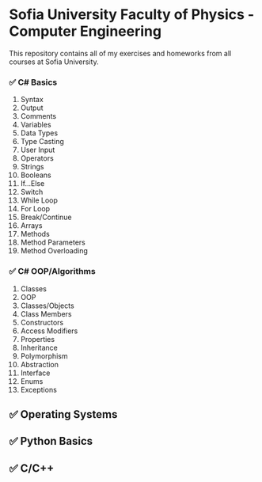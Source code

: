 # Sofia University Faculty of Physics - Computer Engineering 
This repository contains all of my exercises and homeworks from all courses at Sofia University.

### :white_check_mark: C# Basics
01. Syntax
02. Output
03. Comments
04. Variables
05. Data Types
06. Type Casting
07. User Input
08. Operators
09. Strings
10. Booleans
11. If...Else
12. Switch
13. While Loop
14. For Loop
15. Break/Continue
16. Arrays
17. Methods
18. Method Parameters
19. Method Overloading

### :white_check_mark: C# OOP/Algorithms
01. Classes
02. OOP
03. Classes/Objects
04. Class Members
05. Constructors
06. Access Modifiers
07. Properties
08. Inheritance
09. Polymorphism
10. Abstraction
11. Interface
12. Enums
13. Exceptions

## :white_check_mark: Operating Systems

## :white_check_mark: Python Basics 

## :white_check_mark: C/C++
